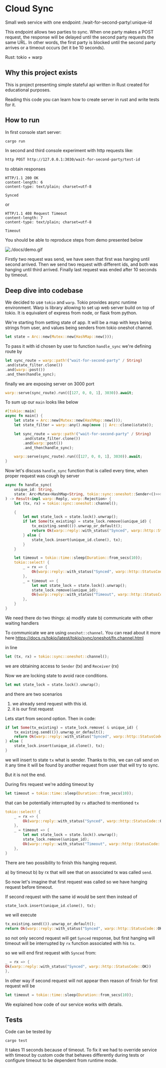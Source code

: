 # Cloud Sync

Small web service with one endpoint: /wait-for-second-party/:unique-id

This endpoint allows two parties to sync.
When one party makes a POST request, the response will be delayed until the second party requests the same URL. In other
words, the first party is blocked until the second party arrives or a timeout occurs (let it be 10 seconds).

Rust: tokio + warp

## Why this project exists

This is project presenting simple stateful api written in Rust created for educational purposes.

Reading this code you can learn how to create server in rust and write tests for it.

## How to run

In first console start server:

```bash
cargo run
```

In second and third console experiment with http requests like:

```bash
http POST http://127.0.0.1:3030/wait-for-second-party/test-id
```

to obtain responses

```http response
HTTP/1.1 200 OK
content-length: 6
content-type: text/plain; charset=utf-8

Synced
```

or

```http response
HTTP/1.1 408 Request Timeout
content-length: 7
content-type: text/plain; charset=utf-8

Timeout
```

You should be able to reproduce steps from demo presented below

![./docs/demo.gif](./docs/demo.gif)

Firstly two request was send, we have seen that first was hanging until second arrived.
Then we send two request with different ids, and both was hanging until third arrived.
Finally last request was ended after 10 seconds by timeout.

## Deep dive into codebase

We decided to use `tokio` and `warp`. Tokio provides async runtime environment.
Warp is library allowing to set up web server build on top of tokio.
It is equivalent of express from node, or flask from python.

We're starting from setting state of app. It will be a map with keys
being strings from user, and values being senders from tokio oneshot channel.

```rust
let state = Arc::new(Mutex::new(HashMap::new()));
```

To pass it with id chosen by user to function `handle_sync` we're defining route by

```rust
let sync_route = warp::path!("wait-for-second-party" / String)
.and(state_filter.clone())
.and(warp::post())
.and_then(handle_sync);
```

finally we are exposing server on 3000 port

```rust
warp::serve(sync_route).run(([127, 0, 0, 1], 3030)).await;
```

To sum up our `main` looks like below

```rust
#[tokio::main]
async fn main() {
    let state = Arc::new(Mutex::new(HashMap::new()));
    let state_filter = warp::any().map(move || Arc::clone(&state));

    let sync_route = warp::path!("wait-for-second-party" / String)
        .and(state_filter.clone())
        .and(warp::post())
        .and_then(handle_sync);

    warp::serve(sync_route).run(([127, 0, 0, 1], 3030)).await;
}
```

Now let's discuss `handle_sync` function that is called every time, when proper request was cough by server

```rust
async fn handle_sync(
    unique_id: String,
    state: Arc<Mutex<HashMap<String, tokio::sync::oneshot::Sender<()>>>>,
) -> Result<impl warp::Reply, warp::Rejection> {
    let (tx, rx) = tokio::sync::oneshot::channel();

    {
        let mut state_lock = state.lock().unwrap();
        if let Some(tx_existing) = state_lock.remove(&unique_id) {
            tx_existing.send(()).unwrap_or_default();
            return Ok(warp::reply::with_status("Synced", warp::http::StatusCode::OK));
        } else {
            state_lock.insert(unique_id.clone(), tx);
        }
    }

    let timeout = tokio::time::sleep(Duration::from_secs(10));
    tokio::select! {
        _ = rx => {
            Ok(warp::reply::with_status("Synced", warp::http::StatusCode::OK))
        },
        _ = timeout => {
            let mut state_lock = state.lock().unwrap();
            state_lock.remove(&unique_id);
            Ok(warp::reply::with_status("Timeout", warp::http::StatusCode::REQUEST_TIMEOUT))
        },
    }
}
```

We need there do two things:
a) modify state
b) communicate with other waiting handlers

To communicate we are using `oneshot::channel`. You can read about it more
here https://docs.rs/tokio/latest/tokio/sync/oneshot/fn.channel.html

in line

```rust
let (tx, rx) = tokio::sync::oneshot::channel();
```

we are obtaining access to `Sender` (tx) and `Receiver` (rx)

Now we are locking state to avoid race conditions.

```rust
let mut state_lock = state.lock().unwrap();
```

and there are two scenarios

1) we already send request with this id.
2) it is our first request

Lets start from second option. Then in code:

```rust
if let Some(tx_existing) = state_lock.remove( & unique_id) {
    tx_existing.send(()).unwrap_or_default();
    return Ok(warp::reply::with_status("Synced", warp::http::StatusCode::OK));
} else {
    state_lock.insert(unique_id.clone(), tx);
}
```

we will insert to state `tx` what is sender. Thanks to this,
we can call send on it any time it will be found by another
request from user that will try to sync.

But it is not the end.

During firs request we're adding timeout by

```rust
let timeout = tokio::time::sleep(Duration::from_secs(10));
```

that can be potentially interrupted by `rx` attached to mentioned `tx`

```rust
tokio::select! {
    _ = rx => {
        Ok(warp::reply::with_status("Synced", warp::http::StatusCode::OK))
    },
    _ = timeout => {
        let mut state_lock = state.lock().unwrap();
        state_lock.remove(&unique_id);
        Ok(warp::reply::with_status("Timeout", warp::http::StatusCode::REQUEST_TIMEOUT))
    },
}
```

There are two possibility to finish this hanging request.

a) by timeout
b) by rx that will see that on associated tx was called `send`.

So now let's imagine that first request was called so we have hanging request before timeout.

If second request with the same id would be sent then instead of

```rust
state_lock.insert(unique_id.clone(), tx);
```

we will execute

```rust
tx_existing.send(()).unwrap_or_default();
return Ok(warp::reply::with_status("Synced", warp::http::StatusCode::OK));
```

so not only second request will get `Synced` response, but first hanging will
timeout will be interrupted by `rx` function associated with his `tx`.

so we will end first request with `Synced` from:

```rust
_ = rx => {
Ok(warp::reply::with_status("Synced", warp::http::StatusCode::OK))
},
```

In other way if second request will not appear then reason of finish for first request will be

```rust
let timeout = tokio::time::sleep(Duration::from_secs(10));
```

We explained how code of our service works with details.

## Tests

Code can be tested by

```
cargo test
```

It takes 11 seconds because of timeout.
To fix it we had to override service with timeout by custom code that behaves differently during tests or configure
timeout to be dependent from runtime mode.


